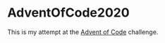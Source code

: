 # AdventOfCode2020

This is my attempt at the [Advent of Code] challenge.

[advent of code]: https://adventofcode.com/
